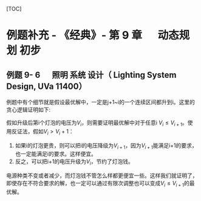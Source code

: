 [TOC]



# 例题补充 - 《经典》- 第 9 章 　 动态规划 初步

## 例题 9- 6 　 照明 系统 设计（ Lighting System Design, UVa 11400）

例题中有个细节就是假设最优解中，一定是j+1~i的一个连续区间都升到i。这里的贪心逻辑证明如下:

假如升级后第i个灯泡的电压为$V_i$，则需要证明最优解中对于任意i $V_i \leq V_{i+1}$。使用反证法，假如$V_i > V_i+1$：

1. 如果i的灯泡更贵，则可以把i的电压降级为$V_{i+1}$，因为$V_{i+1}$能满足i+1的要求，也一定能满足i的要求。这样便宜。
2. 反之，可以把i+1的电压升级为$V_i$，节约了灯泡钱。

电源种类不变或者减少，而灯泡钱不管怎么样都更便宜一些。这样我们就证明了，即使存在不符合要求的解，也一定可以通过有限次调整也可以变成$V_i \leq V_{i+1}$的最优解。









